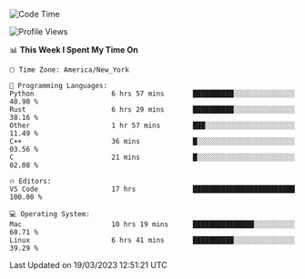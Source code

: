 <!--START_SECTION:waka-->
![Code Time](http://img.shields.io/badge/Code%20Time-231%20hrs-blue)

![Profile Views](http://img.shields.io/badge/Profile%20Views-3-blue)

📊 **This Week I Spent My Time On** 

```text
🕑︎ Time Zone: America/New_York

💬 Programming Languages: 
Python                   6 hrs 57 mins       ██████████░░░░░░░░░░░░░░░   40.90 % 
Rust                     6 hrs 29 mins       ██████████░░░░░░░░░░░░░░░   38.16 % 
Other                    1 hr 57 mins        ███░░░░░░░░░░░░░░░░░░░░░░   11.49 % 
C++                      36 mins             █░░░░░░░░░░░░░░░░░░░░░░░░   03.56 % 
C                        21 mins             █░░░░░░░░░░░░░░░░░░░░░░░░   02.08 % 

🔥 Editors: 
VS Code                  17 hrs              █████████████████████████   100.00 % 

💻 Operating System: 
Mac                      10 hrs 19 mins      ███████████████░░░░░░░░░░   60.71 % 
Linux                    6 hrs 41 mins       ██████████░░░░░░░░░░░░░░░   39.29 % 
```


 Last Updated on 19/03/2023 12:51:21 UTC
<!--END_SECTION:waka-->
